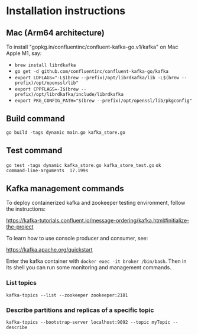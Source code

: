 Installation instructions
=========================

Mac (Arm64 architecture)
------------------------

To install "gopkg.in/confluentinc/confluent-kafka-go.v1/kafka" on Mac Apple M1, say:

- `brew install librdkafka`
- `go get -d github.com/confluentinc/confluent-kafka-go/kafka`
- `export LDFLAGS="-L$(brew --prefix)/opt/librdkafka/lib -L$(brew --prefix)/opt/openssl/lib"`
- `export CPPFLAGS=-I$(brew --prefix)/opt/librdkafka/include/librdkafka`
- `export PKG_CONFIG_PATH="$(brew --prefix)/opt/openssl/lib/pkgconfig"`

Build command
-------------
`go build -tags dynamic main.go kafka_store.go`

Test command
------------
`go test -tags dynamic kafka_store.go kafka_store_test.go`
`ok      command-line-arguments  17.199s`

Kafka management commands
-------------------------

To deploy containerized kafka and zookeeper testing environment, follow the instructions:

https://kafka-tutorials.confluent.io/message-ordering/kafka.html#initialize-the-project

To learn how to use console producer and consumer, see:

https://kafka.apache.org/quickstart

Enter the kafka container with `docker exec -it broker /bin/bash`. Then in its 
shell you can run some monitoring and management commands.

### List topics
`kafka-topics --list --zookeeper zookeeper:2181`

### Describe partitions and replicas of a specific topic
`kafka-topics --bootstrap-server localhost:9092 --topic myTopic --describe`

